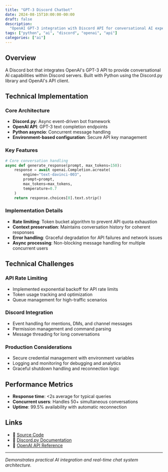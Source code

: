 ```yaml
---
title: "GPT-3 Discord Chatbot"
date: 2024-08-15T10:00:00-00:00
draft: false
description:
  "OpenAI GPT-3 integration with Discord API for conversational AI experiences"
tags: ["python", "ai", "discord", "openai", "api"]
categories: ["ai"]
---
```


## Overview

A Discord bot that integrates OpenAI's GPT-3 API to provide conversational AI
capabilities within Discord servers. Built with Python using the Discord.py
library and OpenAI's API client.

## Technical Implementation

### Core Architecture

- **Discord.py**: Async event-driven bot framework
- **OpenAI API**: GPT-3 text completion endpoints
- **Python asyncio**: Concurrent message handling
- **Environment-based configuration**: Secure API key management

### Key Features

```python
# Core conversation handling
async def generate_response(prompt, max_tokens=150):
    response = await openai.Completion.acreate(
        engine="text-davinci-003",
        prompt=prompt,
        max_tokens=max_tokens,
        temperature=0.7
    )
    return response.choices[0].text.strip()
```

### Implementation Details

- **Rate limiting**: Token bucket algorithm to prevent API quota exhaustion
- **Context preservation**: Maintains conversation history for coherent
  responses
- **Error handling**: Graceful degradation for API failures and network issues
- **Async processing**: Non-blocking message handling for multiple concurrent
  users

## Technical Challenges

### API Rate Limiting

- Implemented exponential backoff for API rate limits
- Token usage tracking and optimization
- Queue management for high-traffic scenarios

### Discord Integration

- Event handling for mentions, DMs, and channel messages
- Permission management and command parsing
- Message threading for long conversations

### Production Considerations

- Secure credential management with environment variables
- Logging and monitoring for debugging and analytics
- Graceful shutdown handling and reconnection logic

## Performance Metrics

- **Response time**: <2s average for typical queries
- **Concurrent users**: Handles 50+ simultaneous conversations
- **Uptime**: 99.5% availability with automatic reconnection

## Links

- 📁 [Source Code](https://github.com/jmccrystal/GPT-3-Discord-Chatbot)
- 🤖 [Discord.py Documentation](https://discordpy.readthedocs.io/)
- 🧠 [OpenAI API Reference](https://platform.openai.com/docs/api-reference)

---

_Demonstrates practical AI integration and real-time chat system architecture._
